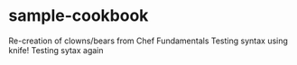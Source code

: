 # sample-cookbook

Re-creation of clowns/bears from Chef Fundamentals
Testing syntax using knife!
Testing sytax again

